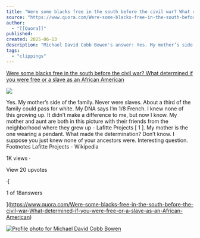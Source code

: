 ```yaml
---
title: "Were some blacks free in the south before the civil war? What determined if you were free or a slave as an African American"
source: "https://www.quora.com/Were-some-blacks-free-in-the-south-before-the-civil-war-What-determined-if-you-were-free-or-a-slave-as-an-African-American/answer/Michael-David-Cobb-Bowen?ch=10&oid=1477743753293959&share=0697bf20&srid=tIPY&target_type=answer"
author:
  - "[[Quora]]"
published:
created: 2025-06-13
description: "Michael David Cobb Bowen's answer: Yes. My mother’s side of the family. Never were slaves. About a third of the family could pass for white. My DNA says I’m 1/8 French. I knew none of this growing up. It didn’t make a difference to me, but now I know. My mother and aunt are both in this picture w..."
tags:
  - "clippings"
---
```

[Were some blacks free in the south before the civil war? What determined if you were free or a slave as an African American](https://www.quora.com/Were-some-blacks-free-in-the-south-before-the-civil-war-What-determined-if-you-were-free-or-a-slave-as-an-African-American)

![](https://qph.cf2.quoracdn.net/main-qimg-446629848a61e3c34a7f30dd2f1ec335)

Yes. My mother’s side of the family. Never were slaves. About a third of the family could pass for white. My DNA says I’m 1/8 French. I knew none of this growing up. It didn’t make a difference to me, but now I know. My mother and aunt are both in this picture with their friends from the neighborhood where they grew up - Lafitte Projects \[ 1 \]. My mother is the one wearing a pendant. What made the determination? Don’t know. I suppose you just knew none of your ancestors were. Interesting question. Footnotes Lafitte Projects - Wikipedia

1K views ·

View 20 upvotes

·[

1 of 18answers

](https://www.quora.com/Were-some-blacks-free-in-the-south-before-the-civil-war-What-determined-if-you-were-free-or-a-slave-as-an-African-American)

[![Profile photo for Michael David Cobb Bowen](https://qph.cf2.quoracdn.net/main-thumb-17296487-100-nuswfmmvsmekbujhoikudktinmtidakz.jpeg)](https://www.quora.com/profile/Michael-David-Cobb-Bowen)

  



